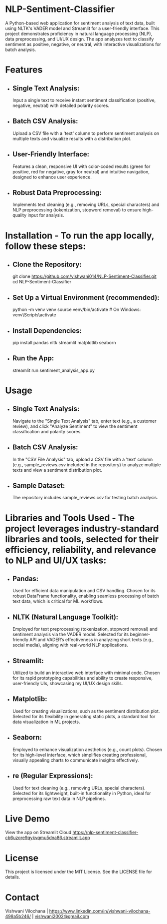 # NLP-Sentiment-Classifier

A Python-based web application for sentiment analysis of text data, built using NLTK's VADER model and Streamlit for a user-friendly interface. This project demonstrates proficiency in natural language processing (NLP), data preprocessing, and UI/UX design. The app analyzes text to classify sentiment as positive, negative, or neutral, with interactive visualizations for batch analysis.

# Features

- ## Single Text Analysis:

  Input a single text to receive instant sentiment classification (positive, negative, neutral) with detailed polarity scores.

- ## Batch CSV Analysis:

  Upload a CSV file with a 'text' column to perform sentiment analysis on multiple texts and visualize results with a distribution plot.

- ## User-Friendly Interface:

  Features a clean, responsive UI with color-coded results (green for positive, red for negative, gray for neutral) and intuitive navigation, designed to enhance user experience.

- ## Robust Data Preprocessing:
  Implements text cleaning (e.g., removing URLs, special characters) and NLP preprocessing (tokenization, stopword removal) to ensure high-quality input for analysis.

# Installation - To run the app locally, follow these steps:

- ## Clone the Repository:

  git clone https://github.com/vishwani014/NLP-Sentiment-Classifier.git
  cd NLP-Sentiment-Classifier

- ## Set Up a Virtual Environment (recommended):

  python -m venv venv
  source venv/bin/activate # On Windows: venv\Scripts\activate

- ## Install Dependencies:

  pip install pandas nltk streamlit matplotlib seaborn
  <!-- pip install -r requirements.txt -->

- ## Run the App:
  streamlit run sentiment_analysis_app.py

# Usage

- ## Single Text Analysis:

  Navigate to the "Single Text Analysis" tab, enter text (e.g., a customer review), and click "Analyze Sentiment" to view the sentiment classification and polarity scores.

- ## Batch CSV Analysis:

  In the "CSV File Analysis" tab, upload a CSV file with a 'text' column (e.g., sample_reviews.csv included in the repository) to analyze multiple texts and view a sentiment distribution plot.

- ## Sample Dataset:
  The repository includes sample_reviews.csv for testing batch analysis.

# Libraries and Tools Used - The project leverages industry-standard libraries and tools, selected for their efficiency, reliability, and relevance to NLP and UI/UX tasks:

- ## Pandas:

  Used for efficient data manipulation and CSV handling. Chosen for its robust DataFrame functionality, enabling seamless processing of batch text data, which is critical for ML workflows.

- ## NLTK (Natural Language Toolkit):

  Employed for text preprocessing (tokenization, stopword removal) and sentiment analysis via the VADER model. Selected for its beginner-friendly API and VADER’s effectiveness in analyzing short texts (e.g., social media), aligning with real-world NLP applications.

- ## Streamlit:

  Utilized to build an interactive web interface with minimal code. Chosen for its rapid prototyping capabilities and ability to create responsive, user-friendly UIs, showcasing my UI/UX design skills.

- ## Matplotlib:

  Used for creating visualizations, such as the sentiment distribution plot. Selected for its flexibility in generating static plots, a standard tool for data visualization in ML projects.

- ## Seaborn:

  Employed to enhance visualization aesthetics (e.g., count plots). Chosen for its high-level interface, which simplifies creating professional, visually appealing charts to communicate insights effectively.

- ## re (Regular Expressions):
  Used for text cleaning (e.g., removing URLs, special characters). Selected for its lightweight, built-in functionality in Python, ideal for preprocessing raw text data in NLP pipelines.

# Live Demo

View the app on Streamlit Cloud https://nlp-sentiment-classifier-cb6uzqre9qykvqmu5dna86.streamlit.app

# License

This project is licensed under the MIT License. See the LICENSE file for details.

# Contact

Vishwani Vilochana | https://www.linkedin.com/in/vishwani-vilochana-498a5b246/ | vishwani2002@gmail.com
